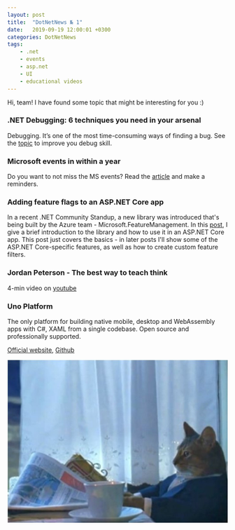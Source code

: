 ```yaml
---
layout: post
title:  "DotNetNews № 1"
date:   2019-09-19 12:00:01 +0300
categories: DotNetNews
tags:
    - .net
    - events
    - asp.net
    - UI
    - educational videos
---
```


Hi, team! I have found some topic that might be interesting for you :)

### .NET Debugging: 6 techniques you need in your arsenal

Debugging. It’s one of the most time-consuming ways of finding a bug. See the [topic](https://raygun.com/blog/dot-net-debugging/) to improve you debug skill.

### Microsoft events in within a year

Do you want to not miss the MS events? Read the [article](https://blogs.microsoft.com/blog/2019/09/16/microsoft-events-the-year-ahead/) and make a reminders.

### Adding feature flags to an ASP.NET Core app

In a recent .NET Community Standup, a new library was introduced that's being built by the Azure team - Microsoft.FeatureManagement. In this
[post](https://andrewlock.net/introducing-the-microsoft-featuremanagement-library-adding-feature-flags-to-an-asp-net-core-app-part-1/), I give a brief introduction to the library and how to use it in an ASP.NET Core app. This post just covers the basics - in later posts I'll show some of the ASP.NET Core-specific features, as well as how to create custom feature filters.

### Jordan Peterson - The best way to teach think

4-min video on [youtube](https://www.youtube.com/watch?v=x0vUsxhMczI)

### Uno Platform

The only platform for building native mobile, desktop and WebAssembly apps with C#, XAML from a single codebase. Open source and professionally supported.

[Official website](https://platform.uno/), [Github](https://github.com/unoplatform/uno)

![reading cat](/assets/img/reading_cat_2019-09-19.jpg)

